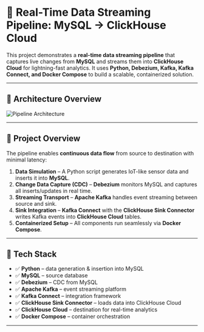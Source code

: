 # 🚀 Real-Time Data Streaming Pipeline: MySQL → ClickHouse Cloud

This project demonstrates a **real-time data streaming pipeline** that captures live changes from **MySQL** and streams them into **ClickHouse Cloud** for lightning-fast analytics.
It uses **Python, Debezium, Kafka, Kafka Connect, and Docker Compose** to build a scalable, containerized solution.

---
## 📸 Architecture Overview  

![Pipeline Architecture](./images/pipeline-architecture.png)  

---
## 📌 Project Overview

The pipeline enables **continuous data flow** from source to destination with minimal latency:

1. **Data Simulation** – A Python script generates IoT-like sensor data and inserts it into **MySQL**.
2. **Change Data Capture (CDC)** – **Debezium** monitors MySQL and captures all inserts/updates in real time.
3. **Streaming Transport** – **Apache Kafka** handles event streaming between source and sink.
4. **Sink Integration** – **Kafka Connect** with the **ClickHouse Sink Connector** writes Kafka events into **ClickHouse Cloud** tables.
5. **Containerized Setup** – All components run seamlessly via **Docker Compose**.

---

## 🧩 Tech Stack  

- ✅ **Python** – data generation & insertion into MySQL  
- ✅ **MySQL** – source database  
- ✅ **Debezium** – CDC from MySQL  
- ✅ **Apache Kafka** – event streaming platform  
- ✅ **Kafka Connect** – integration framework  
- ✅ **ClickHouse Sink Connector** – loads data into ClickHouse Cloud  
- ✅ **ClickHouse Cloud** – destination for real-time analytics  
- ✅ **Docker Compose** – container orchestration  

---
